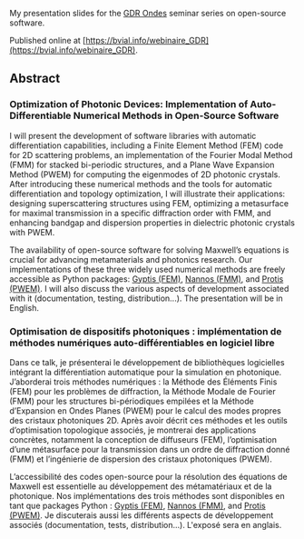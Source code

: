 


My presentation slides for the [GDR Ondes](https://gdr-ondes.cnrs.fr/) seminar series on open-source software.

Published online at [https://bvial.info/webinaire_GDR](https://bvial.info/webinaire_GDR).


## Abstract

### Optimization of Photonic Devices: Implementation of Auto-Differentiable Numerical Methods in Open-Source Software

I will present the development of software libraries with automatic differentiation capabilities, including a Finite Element Method (FEM) code for 2D scattering problems, an implementation of the Fourier Modal Method (FMM) for stacked bi-periodic structures, and a Plane Wave Expansion Method (PWEM) for computing the eigenmodes of 2D photonic crystals. After introducing these numerical methods and the tools for automatic differentiation and topology optimization, I will illustrate their applications: designing superscattering structures using FEM, optimizing a metasurface for maximal transmission in a specific diffraction order with FMM, and enhancing bandgap and dispersion properties in dielectric photonic crystals with PWEM.  

The availability of open-source software for solving Maxwell’s equations is crucial for advancing metamaterials and photonics research. Our implementations of these three widely used numerical methods are freely accessible as Python packages: [Gyptis (FEM)](https://gyptis.gitlab.io), [Nannos (FMM)](https://nannos.gitlab.io), and [Protis (PWEM)](https://protis.gitlab.io).
I will also discuss the various aspects of development associated with it (documentation, testing, distribution...). 
The presentation will be in English.


### Optimisation de dispositifs photoniques : implémentation de méthodes numériques auto-différentiables en logiciel libre


Dans ce talk, je présenterai le développement de bibliothèques logicielles intégrant la différentiation automatique pour la simulation en photonique. J’aborderai trois méthodes numériques : la Méthode des Éléments Finis (FEM) pour les problèmes de diffraction, la Méthode Modale de Fourier (FMM) pour les structures bi-périodiques empilées et la Méthode d’Expansion en Ondes Planes (PWEM) pour le calcul des modes propres des cristaux photoniques 2D. Après avoir décrit ces méthodes et les outils d’optimisation topologique associés, je montrerai des applications concrètes, notamment la conception de diffuseurs (FEM), l’optimisation d’une métasurface pour la transmission dans un ordre de diffraction donné (FMM) et l’ingénierie de dispersion des cristaux photoniques (PWEM).

L’accessibilité des codes open-source pour la résolution des équations de Maxwell est essentielle au développement des métamatériaux et de la photonique. Nos implémentations des trois méthodes sont disponibles en tant que packages Python : [Gyptis (FEM)](https://gyptis.gitlab.io), [Nannos (FMM)](https://nannos.gitlab.io), and [Protis (PWEM)](https://protis.gitlab.io). 
Je discuterais aussi les différents aspects de développement associés (documentation, tests, distribution...).
L'exposé sera en anglais.

